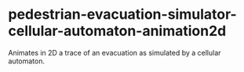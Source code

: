 # pedestrian-evacuation-simulator-cellular-automaton-animation2d
Animates in 2D a trace of an evacuation as simulated by a cellular automaton.
